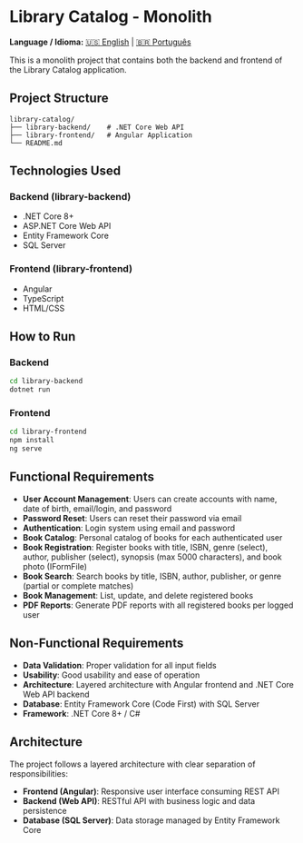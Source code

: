 # Library Catalog - Monolith

**Language / Idioma:** [🇺🇸 English](#) | [🇧🇷 Português](README-pt-br.md)

This is a monolith project that contains both the backend and frontend of the Library Catalog application.

## Project Structure

```
library-catalog/
├── library-backend/    # .NET Core Web API
├── library-frontend/   # Angular Application
└── README.md
```

## Technologies Used

### Backend (library-backend)
- .NET Core 8+
- ASP.NET Core Web API
- Entity Framework Core
- SQL Server

### Frontend (library-frontend)
- Angular
- TypeScript
- HTML/CSS

## How to Run

### Backend
```bash
cd library-backend
dotnet run
```

### Frontend
```bash
cd library-frontend
npm install
ng serve
```

## Functional Requirements

- **User Account Management**: Users can create accounts with name, date of birth, email/login, and password
- **Password Reset**: Users can reset their password via email
- **Authentication**: Login system using email and password
- **Book Catalog**: Personal catalog of books for each authenticated user
- **Book Registration**: Register books with title, ISBN, genre (select), author, publisher (select), synopsis (max 5000 characters), and book photo (IFormFile)
- **Book Search**: Search books by title, ISBN, author, publisher, or genre (partial or complete matches)
- **Book Management**: List, update, and delete registered books
- **PDF Reports**: Generate PDF reports with all registered books per logged user

## Non-Functional Requirements

- **Data Validation**: Proper validation for all input fields
- **Usability**: Good usability and ease of operation
- **Architecture**: Layered architecture with Angular frontend and .NET Core Web API backend
- **Database**: Entity Framework Core (Code First) with SQL Server
- **Framework**: .NET Core 8+ / C#

## Architecture

The project follows a layered architecture with clear separation of responsibilities:

- **Frontend (Angular)**: Responsive user interface consuming REST API
- **Backend (Web API)**: RESTful API with business logic and data persistence
- **Database (SQL Server)**: Data storage managed by Entity Framework Core
